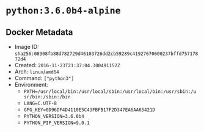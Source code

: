 # `python:3.6.0b4-alpine`

## Docker Metadata

- Image ID: `sha256:08908fb88d782729d46103726dd2cb59289c41927670600237bffd75717872d4`
- Created: `2016-11-23T21:37:04.300491152Z`
- Arch: `linux`/`amd64`
- Command: `["python3"]`
- Environment:
  - `PATH=/usr/local/bin:/usr/local/sbin:/usr/local/bin:/usr/sbin:/usr/bin:/sbin:/bin`
  - `LANG=C.UTF-8`
  - `GPG_KEY=0D96DF4D4110E5C43FBFB17F2D347EA6AA65421D`
  - `PYTHON_VERSION=3.6.0b4`
  - `PYTHON_PIP_VERSION=9.0.1`
